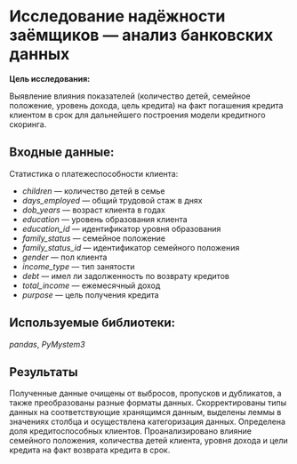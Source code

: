 # Исследование надёжности заёмщиков — анализ банковских данных

**Цель исследования:**  

Выявление влияния показателей (количество детей, семейное положение, уровень дохода, цель кредита) на факт погашения кредита клиентом в срок для дальнейшего построения модели кредитного скоринга.

## Входные данные:

Статистика о платежеспособности клиента:

-	*children* — количество детей в семье
-	*days_employed* — общий трудовой стаж в днях
-	*dob_years* — возраст клиента в годах
-	*education* — уровень образования клиента
-	*education_id* — идентификатор уровня образования
-	*family_status* — семейное положение
-	*family_status_id* — идентификатор семейного положения
-	*gender* — пол клиента
-	*income_type* — тип занятости
-	*debt* — имел ли задолженность по возврату кредитов
-	*total_income* — ежемесячный доход
-	*purpose* — цель получения кредита

## Используемые библиотеки:
*pandas*, *PyMystem3*

## Результаты
Полученные данные очищены от выбросов, пропусков и дубликатов, а также преобразованы разные форматы данных.
Скорректированы типы данных на соответствующие хранящимся данным, выделены леммы в значениях столбца и осуществлена категоризация данных.
Определена доля кредитоспособных клиентов. Проанализировано влияние семейного положения, количества детей клиента, уровня дохода и цели кредита на факт возврата кредита в срок. 
